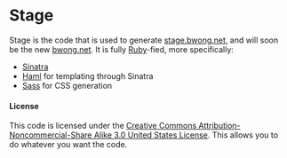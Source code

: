 # Stage

Stage is the code that is used to generate [stage.bwong.net](http://stage.bwong.net), and will soon be the new [bwong.net](http://bwong.net). It is fully [Ruby](http://www.ruby-lang.org/en/)-fied, more specifically:

* [Sinatra](http://sinatra.rubyforge.org)
* [Haml](http://haml.hamptoncatlin.com/) for templating through Sinatra
* [Sass](http://haml.hamptoncatlin.com/sass) for CSS generation

#### License

This code is licensed under the [Creative Commons Attribution-Noncommercial-Share Alike 3.0 United States License](http://creativecommons.org/licenses/by-nc-sa/3.0/us/). This allows you to do whatever you want the code.


